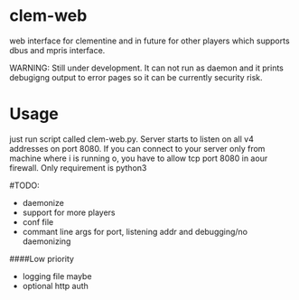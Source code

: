 # clem-web
web interface for clementine and in future for other players which supports dbus and mpris interface.

WARNING: Still under development. It can not run as daemon and it prints debugigng output to error pages so it can be currently security risk.

# Usage
just run script called clem-web.py. Server starts to listen on all v4 addresses on port 8080. If you can connect to your server only from machine where i is running o, you have to allow tcp port 8080 in aour firewall.
Only requirement is python3

#TODO:
* daemonize
* support for more players
* conf file
* commant line args for port, listening addr and debugging/no daemonizing 

####Low priority
* logging file maybe
* optional http auth
